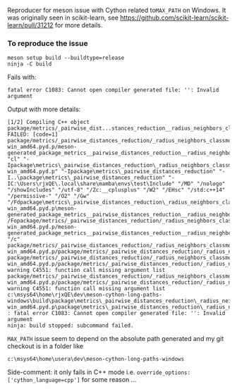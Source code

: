Reproducer for meson issue with Cython related to`MAX_PATH` on Windows. It was originally seen in scikit-learn, see https://github.com/scikit-learn/scikit-learn/pull/31212 for more details.

### To reproduce the issue

```
meson setup build --buildtype=release
ninja -C build
```

Fails with:
```
fatal error C1083: Cannot open compiler generated file: '': Invalid argument
```

Output with more details:
```
[1/2] Compiling C++ object package/metrics/_pairwise_dist...stances_reduction__radius_neighbors_classmode.pyx.cpp.ob
FAILED: [code=1] package/metrics/_pairwise_distances_reduction/_radius_neighbors_classmode.cp313-win_amd64.pyd.p/meson-generated_package_metrics__pairwise_distances_reduction__radius_neighbors_classmode.pyx.cpp.obj
"cl" "-Ipackage\metrics\_pairwise_distances_reduction\_radius_neighbors_classmode.cp313-win_amd64.pyd.p" "-Ipackage\metrics\_pairwise_distances_reduction" "-I..\package\metrics\_pairwise_distances_reduction" "-IC:\Users\rjxQE\.local\share\mamba\envs\test\Include" "/MD" "/nologo" "/showIncludes" "/utf-8" "/Zc:__cplusplus" "/W2" "/EHsc" "/std:c++14" "/permissive-" "/O2" "/Gw" "/Fdpackage\metrics\_pairwise_distances_reduction\_radius_neighbors_classmode.cp313-win_amd64.pyd.p\meson-generated_package_metrics__pairwise_distances_reduction__radius_neighbors_classmode.pyx.cpp.pdb" /Fopackage/metrics/_pairwise_distances_reduction/_radius_neighbors_classmode.cp313-win_amd64.pyd.p/meson-generated_package_metrics__pairwise_distances_reduction__radius_neighbors_classmode.pyx.cpp.obj "/c" package/metrics/_pairwise_distances_reduction/_radius_neighbors_classmode.cp313-win_amd64.pyd.p/package/metrics/_pairwise_distances_reduction/_radius_neighbors_classmode.pyx.cpp
package/metrics/_pairwise_distances_reduction/_radius_neighbors_classmode.cp313-win_amd64.pyd.p/package/metrics/_pairwise_distances_reduction/_radius_neighbors_classmode.pyx.cpp(5312): warning C4551: function call missing argument list
package/metrics/_pairwise_distances_reduction/_radius_neighbors_classmode.cp313-win_amd64.pyd.p/package/metrics/_pairwise_distances_reduction/_radius_neighbors_classmode.pyx.cpp(5319): warning C4551: function call missing argument list
c:\msys64\home\rjxQE\dev\meson-cython-long-paths-windows\build\package\metrics\_pairwise_distances_reduction\_radius_neighbors_classmode.cp313-win_amd64.pyd.p\package\metrics\_pairwise_distances_reduction\_radius_neighbors_classmode.pyx.cpp : fatal error C1083: Cannot open compiler generated file: '': Invalid argument
ninja: build stopped: subcommand failed.
```

`MAX_PATH` issue seem to depend on the absolute path generated and my git checkout is in a folder like
```
c:\msys64\home\usera\dev\meson-cython-long-paths-windows
```

Side-comment: it only fails in C++ mode i.e. `override_options: ['cython_language=cpp']` for some reason ...
